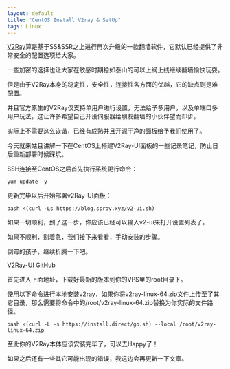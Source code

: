 ```yaml
---
layout: default
title: "CentOS Install V2ray & SetUp"
tags: Linux
---
```


[V2Ray](https://www.v2ray.com/)算是基于SS&SSR之上进行再次升级的一款翻墙软件，它默认已经提供了非常安全的配置选项给大家。

一些加密的选择也让大家在敏感时期稳如泰山的可以上纲上线继续翻墙愉快玩耍。

但是由于V2Ray本身的稳定性，安全性，连接性各方面的优越，它的缺点则是难配置。

并且官方原生的V2Ray仅支持单用户进行设置，无法给予多用户，以及单端口多用户玩法，这让许多希望自己开设伺服器给朋友翻墙的小伙伴望而却步。

实际上不需要这么诙谐，已经有成熟并且开源干净的面板给予我们使用了。

今天就来姑且讲解一下在CentOS上搭建V2Ray-UI面板的一些记录笔记，防止日后重新部署时候踩坑。

SSH连接至CentOS之后首先执行系统更行命令：

```yum update -y```

更新完毕以后开始部署v2Ray-UI面板：

```bash <(curl -Ls https://blog.sprov.xyz/v2-ui.sh)```

如果一切顺利，到了这一步，你应该已经可以输入v2-ui来打开设置列表了。

如果不顺利，别着急，我们接下来看看，手动安装的步骤。

倒霉的孩子，继续折腾一下吧。

[V2Ray-UI GitHub](https://github.com/sprov065/v2-ui/releases/tag/5.1.2)

首先进入上面地址，下载好最新的版本到你的VPS里的root目录下。

使用以下命令进行本地安装v2ray，如果你将v2ray-linux-64.zip文件上传至了其它目录，那么需要将命令中的/root/v2ray-linux-64.zip替换为你实际的文件路径。

```bash <(curl -L -s https://install.direct/go.sh) --local /root/v2ray-linux-64.zip```

至此你的V2Ray本体应该安装完毕了，可以去Happy了！

如果之后还有一些其它可能出现的错误，我这边会再更新一下文章。
